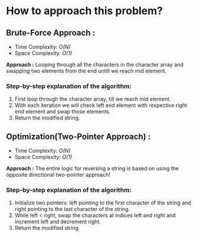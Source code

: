 # How to approach this problem?

## Brute-Force Approach :
- Time Complexity: *O(N)*
- Space Complexity: *O(1)*

**Approach :** Looping through all the characters in the character array and swapping two elements from the end untill we reach mid element.

### Step-by-step explanation of the algorithm:
1. First loop through the character array, till we reach mid element.
2. With each iteration we will check left end element with respective right end element and swap those elements.
3. Return the modified string.

## Optimization(Two-Pointer Approach) :
- Time Complexity: *O(N)*
- Space Complexity: *O(1)*

**Approach :** The entire logic for reversing a string is based on 
using the opposite directional two-pointer approach!

### Step-by-step explanation of the algorithm:
1. Initialize two pointers: left pointing to the first character of the string and right pointing to the last character of the string.
2. While left < right, swap the characters at indices left and right and increment left and decrement right.
3. Return the modified string